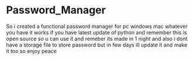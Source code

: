 # Password_Manager
So i created a functional password manager for pc windows mac whatever you have it works if you have latest update of python and remember this is open source so u can use it and remeber its made in 1 night and also i dont have a storage file to store password but in few days ill update it and make it too so enjoy peace
